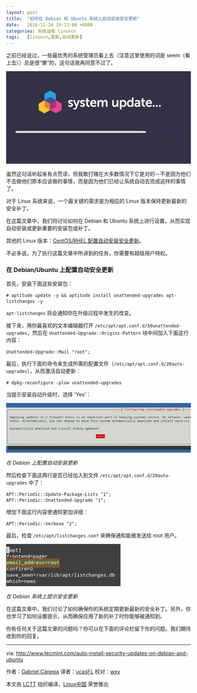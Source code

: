 ```yaml
---
layout: post
title:	"如何在 Debian 和 Ubuntu 系统上自动安装安全更新"
date:	2016-12-24 19:13:00 +0800 
categories:	系统运维 linuxcn 
tags:	[linuxcn,更新,自动更新]
---
```



之前已经说过，一些最优秀的系统管理员看上去（注意这里使用的词是 seem（看上去））总是很“懒”的，这句话我再同意不过了。


![](/Asserts/Images/album/201612/24/191250dxqqzqbh74nnl1q4.png)


虽然这句话听起来有点荒谬，但我敢打赌在大多数情况下它是对的－不是因为他们不去做他们原本应该做的事情，而是因为他们已经让系统自动去完成这样的事情了。


对于 Linux 系统来说，一个最关键的需求是为相应的 Linux 版本保持更新最新的安全补丁。


在这篇文章中，我们将讨论如何在 Debian 和 Ubuntu 系统上进行设置，从而实现自动安装或更新重要的安装包或补丁。


其他的 Linux 版本：[CentOS/RHEL 配置自动安装安全更新](/article-8015-1.html)。


不必多说，为了执行这篇文章中所讲到的任务，你需要有超级用户特权。


### 在 Debian/Ubuntu 上配置自动安全更新


首先，安装下面这些安装包：



```
# aptitude update -y && aptitude install unattended-upgrades apt-listchanges -y

```

`apt-listchanges` 将会通知你在升级过程中发生的改变。


接下来，用你最喜欢的文本编辑器打开 `/etc/apt/apt.conf.d/50unattended-upgrades`，然后在 `Unattended-Upgrade::Origins-Pattern` 块中间加入下面这行内容：



```
Unattended-Upgrade::Mail "root";

```

最后，执行下面的命令来生成所需的配置文件（`/etc/apt/apt.conf.d/20auto-upgrades`），从而激活自动更新：



```
# dpkg-reconfigure -plow unattended-upgrades

```

当提示安装自动升级时，选择 'Yes'：


![在 Debian 上配置自动安装更新](/Asserts/Images/album/201612/24/191319fx2olhs2fi78q08s.png)


*在 Debian 上配置自动安装更新*


然后检查下面这两行是否已经加入到文件 `/etc/apt/apt.conf.d/20auto-upgrades` 中了：



```
APT::Periodic::Update-Package-Lists "1";
APT::Periodic::Unattended-Upgrade "1";

```

增加下面这行内容使通知更加详细：



```
APT::Periodic::Verbose "2";

```

最后，检查 `/etc/apt/listchanges.conf` 来确保通知能被发送给 root 用户。


![Debian 系统上提示安全更新](/Asserts/Images/album/201612/24/191319odl5mzd9wlqjmx5x.png)


*在 Debian 系统上提示安全更新*


在这篇文章中，我们讨论了如何确保你的系统定期更新最新的安全补丁。另外，你也学习了如何设置提示，从而确保应用了新的补丁时你能够被通知到。


你有任何关于这篇文章的问题吗？你可以在下面的评论栏留下你的问题。我们期待收到你的回复。




---


via: <http://www.tecmint.com/auto-install-security-updates-on-debian-and-ubuntu>


作者：[Gabriel Cánepa](http://www.tecmint.com/author/gacanepa/) 译者：[ucasFL](https://github.com/ucasFL) 校对：[wxy](https://github.com/wxy)


本文由 [LCTT](https://github.com/LCTT/TranslateProject) 组织编译，[Linux中国](https://linux.cn/) 荣誉推出

